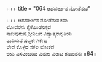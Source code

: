 +++
title = "064 ಆದಡರ್ಜುನ ನೋಡೆನುತ"

+++
ಆದಡರ್ಜುನ ನೋಡೆನುತ ಕಮ  
ಲೋದರನು ಕೈಕೊಂಡನಗ್ಗದ  
ನಾದಿಪುರುಷ ಶ್ರೀನಿಜವ ವಿಶ್ವಾತ್ಮಕಾಕೃತಿಯ  
ವಾದಿಸುವ ಷಟ್ತರ್ಕಗಿರ್ಕದ  
ಭೇದ ಕೊಳ್ಳದ ಸಕಲ ಲೋಕದ  
ಬೀದಿ ವಿಸಟಂಬರಿವ ವಿಮಲ ವಿರಾಟ ರೂಪವನು       ॥64॥